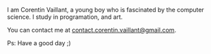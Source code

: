 I am Corentin Vaillant, a young boy who is fascinated by the computer science.
I study in programation, and art.

You can contact me at contact.corentin.vaillant@gmail.com.


Ps: Have a good day ;)
